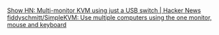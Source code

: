 
[Show HN: Multi-monitor KVM using just a USB switch | Hacker News](https://news.ycombinator.com/item?id=39333309)
[fiddyschmitt/SimpleKVM: Use multiple computers using the one monitor, mouse and keyboard](https://github.com/fiddyschmitt/SimpleKVM)
